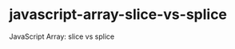 javascript-array-slice-vs-splice
================================

JavaScript Array: slice vs splice
